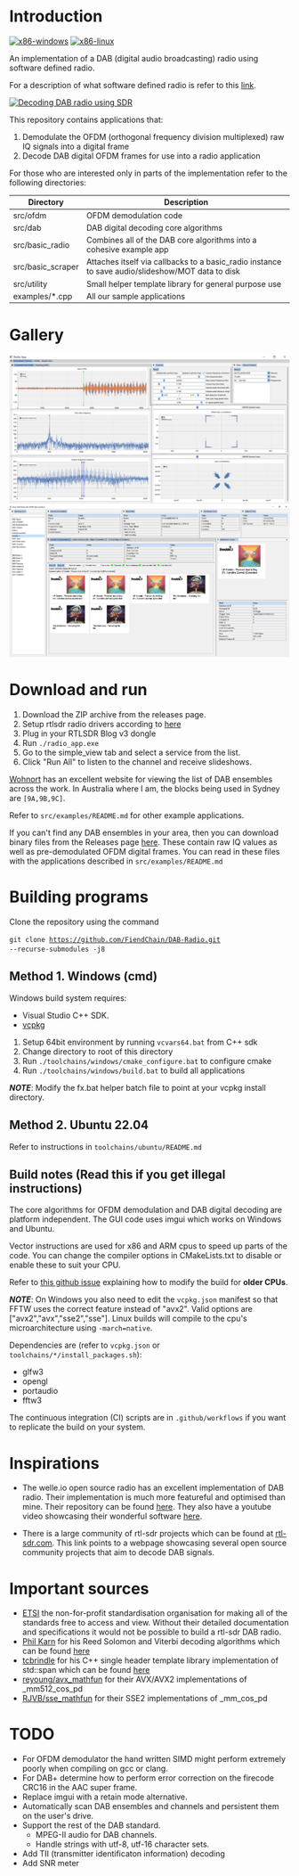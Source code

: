 # Introduction
[![x86-windows](https://github.com/FiendChain/DAB-Radio/actions/workflows/x86-windows.yml/badge.svg)](https://github.com/FiendChain/DAB-Radio/actions/workflows/x86-windows.yml)
[![x86-linux](https://github.com/FiendChain/DAB-Radio/actions/workflows/x86-linux.yml/badge.svg)](https://github.com/FiendChain/DAB-Radio/actions/workflows/x86-linux.yml)

An implementation of a DAB (digital audio broadcasting) radio using software defined radio. 

For a description of what software defined radio is refer to this [link](https://www.rtl-sdr.com/about-rtl-sdr/). 

[![Decoding DAB radio using SDR](http://img.youtube.com/vi/4bb0FQFrgE8/0.jpg)](http://youtu.be/4bb0FQFrgE8 "Decoding DAB radio using SDR")

This repository contains applications that:
1. Demodulate the OFDM (orthogonal frequency division multiplexed) raw IQ signals into a digital frame
2. Decode DAB digital OFDM frames for use into a radio application

For those who are interested only in parts of the implementation refer to the following directories:

| Directory | Description |
| --- | --- |
| src/ofdm          | OFDM demodulation code |
| src/dab           | DAB digital decoding core algorithms |
| src/basic_radio   | Combines all of the DAB core algorithms into a cohesive example app |
| src/basic_scraper | Attaches itself via callbacks to a basic_radio instance to save audio/slideshow/MOT data to disk |
| src/utility       | Small helper template library for general purpose use |
| examples/*.cpp    | All our sample applications |

# Gallery
![OFDM Demodulator GUI](docs/gallery/ofdm_demodulator_gui.png)
![Simple Radio GUI](docs/gallery/simple_radio_gui.png)

# Download and run
1. Download the ZIP archive from the releases page. 
2. Setup rtlsdr radio drivers according to [here](https://www.rtl-sdr.com/rtl-sdr-quick-start-guide/)
3. Plug in your RTLSDR Blog v3 dongle
4. Run <code>./radio_app.exe</code>
5. Go to the simple_view tab and select a service from the list. 
6. Click "Run All" to listen to the channel and receive slideshows.

[Wohnort](http://www.wohnort.org/dab/) has an excellent website for viewing the list of DAB ensembles across the work. In Australia where I am, the blocks being used in Sydney are <code>[9A,9B,9C]</code>.

Refer to <code>src/examples/README.md</code> for other example applications.

If you can't find any DAB ensembles in your area, then you can download binary files from the Releases page [here](https://github.com/FiendChain/DAB-Radio/releases/tag/raw-iq-data). These contain raw IQ values as well as pre-demodulated OFDM digital frames. You can read in these files with the applications described in <code>src/examples/README.md</code>

# Building programs
Clone the repository using the command

<code>git clone https://github.com/FiendChain/DAB-Radio.git --recurse-submodules -j8</code>

## Method 1. Windows (cmd)
Windows build system requires:
- Visual Studio C++ SDK.
- [vcpkg](https://vcpkg.io/en/getting-started.html)

1. Setup 64bit environment by running <code>vcvars64.bat</code> from C++ sdk
2. Change directory to root of this directory
3. Run <code>./toolchains/windows/cmake_configure.bat</code> to configure cmake
4. Run <code>./toolchains/windows/build.bat</code> to build all applications

***NOTE***: Modify the fx.bat helper batch file to point at your vcpkg install directory. 

## Method 2. Ubuntu 22.04
Refer to instructions in <code>toolchains/ubuntu/README.md</code>

## Build notes (Read this if you get illegal instructions)
The core algorithms for OFDM demodulation and DAB digital decoding are platform independent. The GUI code uses imgui which works on Windows and Ubuntu. 

Vector instructions are used for x86 and ARM cpus to speed up parts of the code.
You can change the compiler options in CMakeLists.txt to disable or enable these to suit your CPU.

Refer to [this github issue](https://github.com/FiendChain/DAB-Radio/issues/2#issuecomment-1627787907) explaining how to modify the build for **older CPUs**.

***NOTE***: On Windows you also need to edit the <code>vcpkg.json</code> manifest so that FFTW uses the correct feature instead of "avx2". Valid options are ["avx2","avx","sse2","sse"]. Linux builds will compile to the cpu's microarchitecture using <code>-march=native</code>.

Dependencies are (refer to <code>vcpkg.json</code> or <code>toolchains/*/install_packages.sh</code>):
- glfw3
- opengl
- portaudio
- fftw3

The continuous integration (CI) scripts are in <code>.github/workflows</code> if you want to replicate the build on your system.

# Inspirations
- The welle.io open source radio has an excellent implementation of DAB radio. Their implementation is much more featureful and optimised than mine. Their repository can be found [here](https://github.com/albrechtl/welle.io). They also have a youtube video showcasing their wonderful software [here](https://www.youtube.com/watch?v=IJcgdmud-AI). 

- There is a large community of rtl-sdr projects which can be found at [rtl-sdr.com](https://www.rtl-sdr.com/tag/dab/). This link points to a webpage showcasing several open source community projects that aim to decode DAB signals.

# Important sources
- [ETSI](https://www.etsi.org/standards) the non-for-profit standardisation organisation for making all of the standards free to access and view. Without their detailed documentation and specifications it would not be possible to build a rtl-sdr DAB radio.
- [Phil Karn](https://github.com/ka9q) for his Reed Solomon and Viterbi decoding algorithms which can be found [here](https://github.com/ka9q/libfec)
- [tcbrindle](https://github.com/tcbrindle) for his C++ single header template library implementation of std::span which can be found [here](https://github.com/tcbrindle/span)
- [reyoung/avx_mathfun](https://github.com/reyoung/avx_mathfun) for their AVX/AVX2 implementations of _mm512_cos_pd
- [RJVB/sse_mathfun](https://github.com/RJVB/sse_mathfun) for their SSE2 implementations of _mm_cos_pd

# TODO
- For OFDM demodulator the hand written SIMD might perform extremely poorly when compiling on gcc or clang.
- For DAB+ determine how to perform error correction on the firecode CRC16 in the AAC super frame.
- Replace imgui with a retain mode alternative.
- Automatically scan DAB ensembles and channels and persistent them on the user's drive.
- Support the rest of the DAB standard.
    - MPEG-II audio for DAB channels.
    - Handle strings with utf-8, utf-16 character sets. 
- Add TII (transmitter identificaton information) decoding
- Add SNR meter
